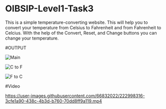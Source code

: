 # OIBSIP-Level1-Task3
This is a simple temperature-converting website. This will help you to convert your temperature from Celsius to Fahrenheit and from Fahrenheit to Celcius. With the help of the Convert, Reset, and Change buttons you can change your temperature.

#OUTPUT

![Main](https://user-images.githubusercontent.com/66832022/222998242-912ba72a-bbd9-4c30-bcf6-65d43ec466f5.PNG)

![C to F](https://user-images.githubusercontent.com/66832022/222998188-f1866c83-0ea3-425b-b1be-f8d407674f34.PNG)

![F to C](https://user-images.githubusercontent.com/66832022/222998210-f0c48f6a-4ea6-45db-a065-1b0987347f8b.PNG)

#Video



https://user-images.githubusercontent.com/66832022/222998316-3cfe1a90-438c-4b3d-b760-70dd8ff9a119.mp4

